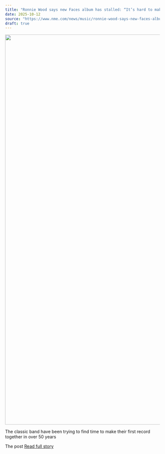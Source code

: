```yaml
---
title: "Ronnie Wood says new Faces album has stalled: “It’s hard to make our times tally”"
date: 2025-10-12
source: "https://www.nme.com/news/music/ronnie-wood-says-new-faces-album-has-stalled-its-hard-to-make-our-times-tally-3898734?utm_source=rss&utm_medium=rss&utm_campaign=ronnie-wood-says-new-faces-album-has-stalled-its-hard-to-make-our-times-tally"
draft: true
---
```


<p><img alt="" class="attachment-full size-full wp-post-image" height="1270" src="https://www.nme.com/wp-content/uploads/2025/10/ronnie_wood_rod_stewart.jpg" width="2000" /></p>
<p>The classic band have been trying to find time to make their first record together in over 50 years</p>
<p>The post <a ...

[Read full story](https://www.nme.com/news/music/ronnie-wood-says-new-faces-album-has-stalled-its-hard-to-make-our-times-tally-3898734?utm_source=rss&utm_medium=rss&utm_campaign=ronnie-wood-says-new-faces-album-has-stalled-its-hard-to-make-our-times-tally)
